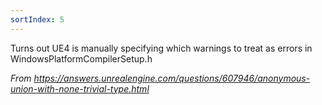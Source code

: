 ```yaml
---
sortIndex: 5
---
```


Turns out UE4 is manually specifying which warnings to treat as errors in WindowsPlatformCompilerSetup.h

_From <https://answers.unrealengine.com/questions/607946/anonymous-union-with-none-trivial-type.html>_
